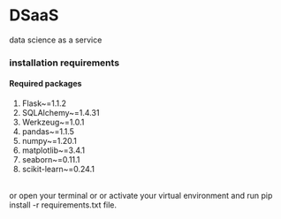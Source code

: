 # DSaaS
data science as a service


### installation requirements
#### Required packages
<ol>
  <li>Flask~=1.1.2</li>
  <li>SQLAlchemy~=1.4.31</li>
  <li>Werkzeug~=1.0.1</li>
  <li>pandas~=1.1.5</li>
  <li>numpy~=1.20.1</li>
  <li>matplotlib~=3.4.1</li>
  <li>seaborn~=0.11.1</li>
  <li>scikit-learn~=0.24.1</li>
</ol>
<br>
or open your terminal or or activate your virtual environment and run pip install -r requirements.txt file.
